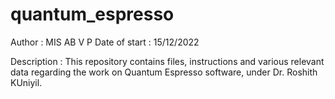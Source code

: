 # quantum_espresso
Author : MIS AB V P
Date of start : 15/12/2022

Description :
This repository contains files, instructions and various relevant data regarding the work on Quantum Espresso software, under Dr. Roshith KUniyil.
